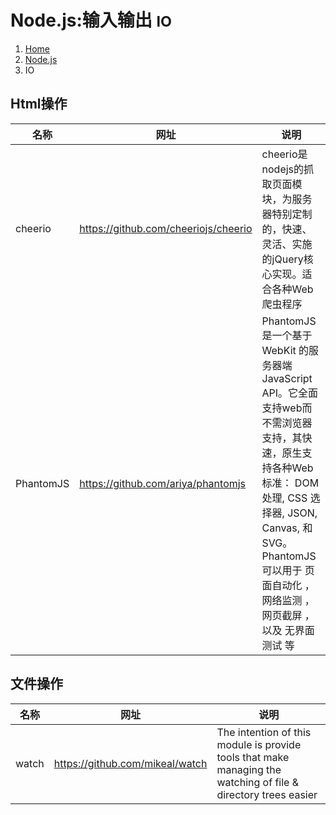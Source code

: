 # Node.js:输入输出 <small>IO</small>

<ol class="breadcrumb"><li><a href="/">Home</a></li><li><a href="/nodejs/overview.md">Node.js</a></li><li class="active">IO</li></ol>

## Html操作
|名称|网址|说明|
|------|------|------|
|cheerio|https://github.com/cheeriojs/cheerio|cheerio是nodejs的抓取页面模块，为服务器特别定制的，快速、灵活、实施的jQuery核心实现。适合各种Web爬虫程序|
|PhantomJS|https://github.com/ariya/phantomjs|PhantomJS 是一个基于 WebKit 的服务器端 JavaScript API。它全面支持web而不需浏览器支持，其快速，原生支持各种Web标准： DOM 处理, CSS 选择器, JSON, Canvas, 和 SVG。 PhantomJS 可以用于 页面自动化 ， 网络监测 ， 网页截屏 ，以及 无界面测试 等|

## 文件操作
|名称|网址|说明|
|------|------|------|
|watch|https://github.com/mikeal/watch|The intention of this module is provide tools that make managing the watching of file & directory trees easier|


